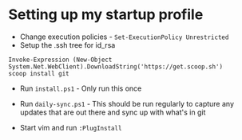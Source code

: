 # Setting up my startup profile

* Change execution policies - `Set-ExecutionPolicy Unrestricted`
* Setup the .ssh tree for id_rsa 

```
Invoke-Expression (New-Object System.Net.WebClient).DownloadString('https://get.scoop.sh')
scoop install git
```

* Run `install.ps1` - Only run this once

* Run `daily-sync.ps1`  - This should be run regularly to capture any updates that are out there and sync up with what's in git

* Start vim and run `:PlugInstall`


